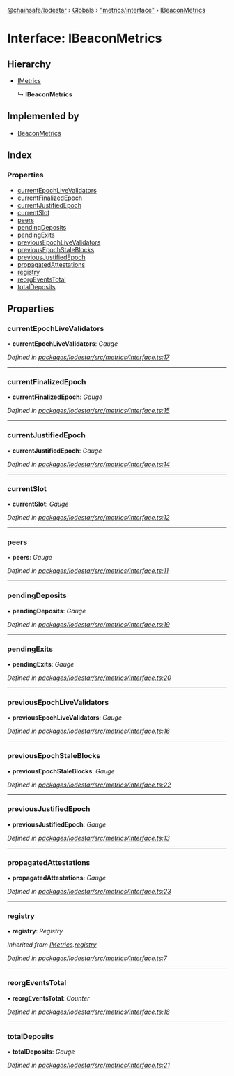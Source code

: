 [@chainsafe/lodestar](../README.md) › [Globals](../globals.md) › ["metrics/interface"](../modules/_metrics_interface_.md) › [IBeaconMetrics](_metrics_interface_.ibeaconmetrics.md)

# Interface: IBeaconMetrics

## Hierarchy

* [IMetrics](_metrics_interface_.imetrics.md)

  ↳ **IBeaconMetrics**

## Implemented by

* [BeaconMetrics](../classes/_metrics_beacon_.beaconmetrics.md)

## Index

### Properties

* [currentEpochLiveValidators](_metrics_interface_.ibeaconmetrics.md#currentepochlivevalidators)
* [currentFinalizedEpoch](_metrics_interface_.ibeaconmetrics.md#currentfinalizedepoch)
* [currentJustifiedEpoch](_metrics_interface_.ibeaconmetrics.md#currentjustifiedepoch)
* [currentSlot](_metrics_interface_.ibeaconmetrics.md#currentslot)
* [peers](_metrics_interface_.ibeaconmetrics.md#peers)
* [pendingDeposits](_metrics_interface_.ibeaconmetrics.md#pendingdeposits)
* [pendingExits](_metrics_interface_.ibeaconmetrics.md#pendingexits)
* [previousEpochLiveValidators](_metrics_interface_.ibeaconmetrics.md#previousepochlivevalidators)
* [previousEpochStaleBlocks](_metrics_interface_.ibeaconmetrics.md#previousepochstaleblocks)
* [previousJustifiedEpoch](_metrics_interface_.ibeaconmetrics.md#previousjustifiedepoch)
* [propagatedAttestations](_metrics_interface_.ibeaconmetrics.md#propagatedattestations)
* [registry](_metrics_interface_.ibeaconmetrics.md#registry)
* [reorgEventsTotal](_metrics_interface_.ibeaconmetrics.md#reorgeventstotal)
* [totalDeposits](_metrics_interface_.ibeaconmetrics.md#totaldeposits)

## Properties

###  currentEpochLiveValidators

• **currentEpochLiveValidators**: *Gauge*

*Defined in [packages/lodestar/src/metrics/interface.ts:17](https://github.com/ChainSafe/lodestar/blob/53533586a/packages/lodestar/src/metrics/interface.ts#L17)*

___

###  currentFinalizedEpoch

• **currentFinalizedEpoch**: *Gauge*

*Defined in [packages/lodestar/src/metrics/interface.ts:15](https://github.com/ChainSafe/lodestar/blob/53533586a/packages/lodestar/src/metrics/interface.ts#L15)*

___

###  currentJustifiedEpoch

• **currentJustifiedEpoch**: *Gauge*

*Defined in [packages/lodestar/src/metrics/interface.ts:14](https://github.com/ChainSafe/lodestar/blob/53533586a/packages/lodestar/src/metrics/interface.ts#L14)*

___

###  currentSlot

• **currentSlot**: *Gauge*

*Defined in [packages/lodestar/src/metrics/interface.ts:12](https://github.com/ChainSafe/lodestar/blob/53533586a/packages/lodestar/src/metrics/interface.ts#L12)*

___

###  peers

• **peers**: *Gauge*

*Defined in [packages/lodestar/src/metrics/interface.ts:11](https://github.com/ChainSafe/lodestar/blob/53533586a/packages/lodestar/src/metrics/interface.ts#L11)*

___

###  pendingDeposits

• **pendingDeposits**: *Gauge*

*Defined in [packages/lodestar/src/metrics/interface.ts:19](https://github.com/ChainSafe/lodestar/blob/53533586a/packages/lodestar/src/metrics/interface.ts#L19)*

___

###  pendingExits

• **pendingExits**: *Gauge*

*Defined in [packages/lodestar/src/metrics/interface.ts:20](https://github.com/ChainSafe/lodestar/blob/53533586a/packages/lodestar/src/metrics/interface.ts#L20)*

___

###  previousEpochLiveValidators

• **previousEpochLiveValidators**: *Gauge*

*Defined in [packages/lodestar/src/metrics/interface.ts:16](https://github.com/ChainSafe/lodestar/blob/53533586a/packages/lodestar/src/metrics/interface.ts#L16)*

___

###  previousEpochStaleBlocks

• **previousEpochStaleBlocks**: *Gauge*

*Defined in [packages/lodestar/src/metrics/interface.ts:22](https://github.com/ChainSafe/lodestar/blob/53533586a/packages/lodestar/src/metrics/interface.ts#L22)*

___

###  previousJustifiedEpoch

• **previousJustifiedEpoch**: *Gauge*

*Defined in [packages/lodestar/src/metrics/interface.ts:13](https://github.com/ChainSafe/lodestar/blob/53533586a/packages/lodestar/src/metrics/interface.ts#L13)*

___

###  propagatedAttestations

• **propagatedAttestations**: *Gauge*

*Defined in [packages/lodestar/src/metrics/interface.ts:23](https://github.com/ChainSafe/lodestar/blob/53533586a/packages/lodestar/src/metrics/interface.ts#L23)*

___

###  registry

• **registry**: *Registry*

*Inherited from [IMetrics](_metrics_interface_.imetrics.md).[registry](_metrics_interface_.imetrics.md#registry)*

*Defined in [packages/lodestar/src/metrics/interface.ts:7](https://github.com/ChainSafe/lodestar/blob/53533586a/packages/lodestar/src/metrics/interface.ts#L7)*

___

###  reorgEventsTotal

• **reorgEventsTotal**: *Counter*

*Defined in [packages/lodestar/src/metrics/interface.ts:18](https://github.com/ChainSafe/lodestar/blob/53533586a/packages/lodestar/src/metrics/interface.ts#L18)*

___

###  totalDeposits

• **totalDeposits**: *Gauge*

*Defined in [packages/lodestar/src/metrics/interface.ts:21](https://github.com/ChainSafe/lodestar/blob/53533586a/packages/lodestar/src/metrics/interface.ts#L21)*
